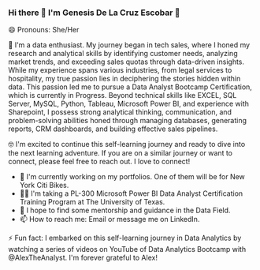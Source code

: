 ### Hi there 👋 I'm Genesis De La Cruz Escobar 🙂
😄 Pronouns: She/Her

💬 I'm a data enthusiast. My journey began in tech sales, where I honed my research and analytical skills by identifying customer needs, analyzing market trends, and exceeding sales quotas through data-driven insights. While my experience spans various industries, from legal services to hospitality, my true passion lies in deciphering the stories hidden within data.
This passion led me to pursue a Data Analyst Bootcamp Certification, which is currently in Progress. Beyond technical skills like EXCEL, SQL Server, MySQL, Python, Tableau, Microsoft Power BI, and experience with Sharepoint, I possess strong analytical thinking, communication, and problem-solving abilities honed through managing databases, generating reports, CRM dashboards, and building effective sales pipelines.

🤓 I'm excited to continue this self-learning journey and ready to dive into the next learning adventure. If you are on a similar journey or want to connect, please feel free to reach out. I love to connect!


- 🔭 I'm currently working on my portfolios. One of them will be for New York Citi Bikes.
- 👩‍🏫 I'm taking a PL-300 Microsoft Power BI Data Analyst Certification Training Program at The University of Texas.
- 🤔 I hope to find some mentorship and guidance in the Data Field. 
- 📫 How to reach me: Email or message me on LinkedIn.
         
⚡ Fun fact: I embarked on this self-learning journey in Data Analytics by watching a series of videos on YouTube of Data Analytics Bootcamp with @AlexTheAnalyst. I'm forever grateful to Alex!

